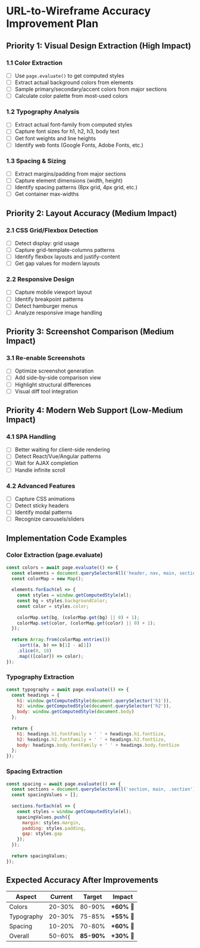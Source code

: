 # URL-to-Wireframe Accuracy Improvement Plan

## Priority 1: Visual Design Extraction (High Impact)

### 1.1 Color Extraction
- [ ] Use `page.evaluate()` to get computed styles
- [ ] Extract actual background colors from elements
- [ ] Sample primary/secondary/accent colors from major sections
- [ ] Calculate color palette from most-used colors

### 1.2 Typography Analysis
- [ ] Extract actual font-family from computed styles
- [ ] Capture font sizes for h1, h2, h3, body text
- [ ] Get font weights and line heights
- [ ] Identify web fonts (Google Fonts, Adobe Fonts, etc.)

### 1.3 Spacing & Sizing
- [ ] Extract margins/padding from major sections
- [ ] Capture element dimensions (width, height)
- [ ] Identify spacing patterns (8px grid, 4px grid, etc.)
- [ ] Get container max-widths

## Priority 2: Layout Accuracy (Medium Impact)

### 2.1 CSS Grid/Flexbox Detection
- [ ] Detect display: grid usage
- [ ] Capture grid-template-columns patterns
- [ ] Identify flexbox layouts and justify-content
- [ ] Get gap values for modern layouts

### 2.2 Responsive Design
- [ ] Capture mobile viewport layout
- [ ] Identify breakpoint patterns
- [ ] Detect hamburger menus
- [ ] Analyze responsive image handling

## Priority 3: Screenshot Comparison (Medium Impact)

### 3.1 Re-enable Screenshots
- [ ] Optimize screenshot generation
- [ ] Add side-by-side comparison view
- [ ] Highlight structural differences
- [ ] Visual diff tool integration

## Priority 4: Modern Web Support (Low-Medium Impact)

### 4.1 SPA Handling
- [ ] Better waiting for client-side rendering
- [ ] Detect React/Vue/Angular patterns
- [ ] Wait for AJAX completion
- [ ] Handle infinite scroll

### 4.2 Advanced Features
- [ ] Capture CSS animations
- [ ] Detect sticky headers
- [ ] Identify modal patterns
- [ ] Recognize carousels/sliders

## Implementation Code Examples

### Color Extraction (page.evaluate)
```javascript
const colors = await page.evaluate(() => {
  const elements = document.querySelectorAll('header, nav, main, section, footer, button, .btn, a');
  const colorMap = new Map();
  
  elements.forEach(el => {
    const styles = window.getComputedStyle(el);
    const bg = styles.backgroundColor;
    const color = styles.color;
    
    colorMap.set(bg, (colorMap.get(bg) || 0) + 1);
    colorMap.set(color, (colorMap.get(color) || 0) + 1);
  });
  
  return Array.from(colorMap.entries())
    .sort((a, b) => b[1] - a[1])
    .slice(0, 10)
    .map(([color]) => color);
});
```

### Typography Extraction
```javascript
const typography = await page.evaluate(() => {
  const headings = {
    h1: window.getComputedStyle(document.querySelector('h1')),
    h2: window.getComputedStyle(document.querySelector('h2')),
    body: window.getComputedStyle(document.body)
  };
  
  return {
    h1: headings.h1.fontFamily + ' ' + headings.h1.fontSize,
    h2: headings.h2.fontFamily + ' ' + headings.h2.fontSize,
    body: headings.body.fontFamily + ' ' + headings.body.fontSize
  };
});
```

### Spacing Extraction
```javascript
const spacing = await page.evaluate(() => {
  const sections = document.querySelectorAll('section, main, .section');
  const spacingValues = [];
  
  sections.forEach(el => {
    const styles = window.getComputedStyle(el);
    spacingValues.push({
      margin: styles.margin,
      padding: styles.padding,
      gap: styles.gap
    });
  });
  
  return spacingValues;
});
```

## Expected Accuracy After Improvements

| Aspect | Current | Target | Impact |
|--------|---------|--------|--------|
| Colors | 20-30% | 80-90% | **+60%** 🎨 |
| Typography | 20-30% | 75-85% | **+55%** 📝 |
| Spacing | 10-20% | 70-80% | **+60%** 📏 |
| Overall | 50-60% | **85-90%** | **+30%** 🚀 |

